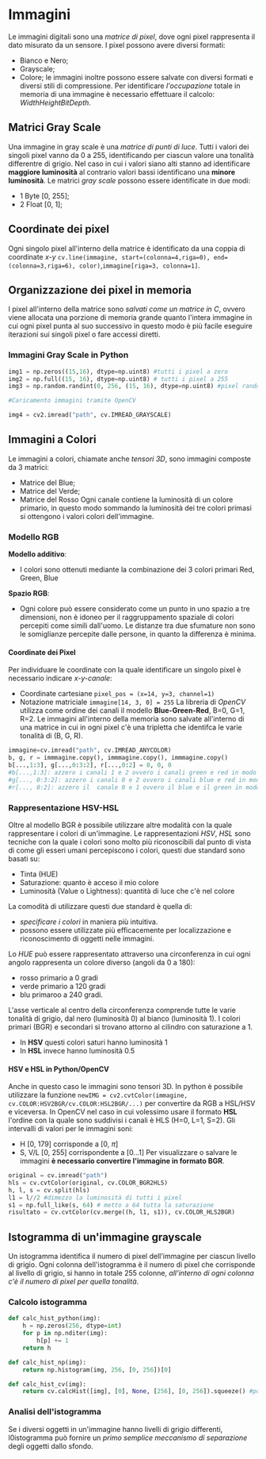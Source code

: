 # Immagini
Le immagini digitali sono una *matrice di pixel*, dove ogni pixel rappresenta il dato misurato da un sensore. I pixel possono avere diversi formati:
* Bianco e Nero;
* Grayscale;
* Colore;
le immagini inoltre possono essere salvate con diversi formati e diversi stili di compressione. Per identificare *l'occupazione* totale in memoria di una immagine è necessario effettuare il calcolo: $Width Height BitDepth$. 
## Matrici Gray Scale
Una immagine in gray scale è una *matrice di punti di luce*. Tutti i valori dei singoli pixel vanno da 0 a 255, identificando per ciascun valore una tonalità differentre di grigio. Nel caso in cui i valori siano alti stanno ad identificare **maggiore luminosità** al contrario valori bassi identificano una **minore luminosità**. Le matrici *gray scale* possono essere identificate in due modi:
- 1 Byte [0, 255];
- 2 Float [0, 1];
## Coordinate dei pixel
Ogni singolo pixel all'interno della matrice è identificato da una coppia di coordinate *x-y* ``cv.line(immagine, start=(colonna=4,riga=0), end=(colonna=3,riga=6), color)``,``immagine[riga=3, colonna=1]``.
## Organizzazione dei pixel in memoria
I pixel all'interno della matrice sono *salvati come un matrice in C*, ovvero viene allocata una porzione di memoria grande quanto l'intera immagine in cui ogni pixel punta al suo successivo in questo modo è più facile eseguire iterazioni sui singoli pixel o fare accessi diretti.
### Immagini Gray Scale in Python
```python
img1 = np.zeros((15,16), dtype=np.uint8) #tutti i pixel a zero
img2 = np.full((15, 16), dtype=np.uint8) # tutti i pixel a 255
img3 = np.random.randint(0, 256, (15, 16), dtype=np.uint8) #pixel random

#Caricamento immagini tramite OpenCV

img4 = cv2.imread("path", cv.IMREAD_GRAYSCALE)
```
## Immagini a Colori
Le immagini a colori, chiamate anche *tensori 3D*, sono immagini composte da 3 matrici:
* Matrice del Blue;
* Matrice del Verde;
* Matrice del Rosso
Ogni canale contiene la luminosità di un colore primario, in questo modo sommando la luminosità dei tre colori primasi si ottengono i valori colori dell'immagine.

### Modello RGB
**Modello additivo**:
* I colori sono ottenuti mediante la combinazione dei 3 colori primari Red, Green, Blue

**Spazio RGB**:
* Ogni colore può essere considerato come un punto in uno spazio a tre dimensioni, non è idoneo per il raggruppamento spaziale di colori percepiti come simili dall'uomo. Le distanze tra due sfumature non sono le somiglianze percepite dalle persone, in quanto la differenza è minima.
#### Coordinate dei Pixel
Per individuare le coordinate con la quale identificare un singolo pixel è necessario indicare *x-y-canale*:
* Coordinate cartesiane ``pixel_pos = (x=14, y=3, channel=1)``
* Notazione matriciale ``immagine[14, 3, 0] = 255``
La libreria di *OpenCV* utilizza come ordine dei canali il modello **Blue-Green-Red**, B=0, G=1, R=2.
Le immagini all'interno della memoria sono salvate all'interno di una matrice in cui in ogni pixel c'è una tripletta che identifca le varie tonalità di (B, G, R).
```python
immagine=cv.imread("path", cv.IMREAD_ANYCOLOR)
b, g, r = immmagine.copy(), immmagine.copy(), immmagine.copy()
b[...,1:3], g[...,0:3:2], r[...,0:2] = 0, 0, 0 
#b[...,1:3]: azzero i canali 1 e 2 ovvero i canali green e red in modo da lasciare solamente il blue
#g[..., 0:3:2]: azzero i canali 0 e 2 ovvero i canali blue e red in modo da lasciare solo il green
#r[..., 0:2]: azzero il  canale 0 e 1 ovvero il blue e il green in modo da lasciare solo il red
```
### Rappresentazione HSV-HSL
Oltre al modello BGR è possibile utilizzare altre modalità con la quale rappresentare i colori di un'immagine. Le rappresentazioni *HSV*, *HSL* sono tecniche con la quale i colori sono molto più riconoscibili dal punto di vista di come gli esseri umani percepiscono i colori, questi due standard sono basati su:
* Tinta (HUE)
* Saturazione: quanto è acceso il mio colore
* Luminosità (Value o Lightness): quantità di luce che c'è nel colore

La comodità di utilizzare questi due standard è quella di:
*  *specificare i colori* in maniera più intuitiva.
*  possono essere utilizzate più efficacemente per localizzazione e riconoscimento di oggetti nelle immagini.

Lo *HUE* può essere rappresentato attraverso una circonferenza in cui ogni angolo rappresenta un colore diverso (angoli da 0 a 180):
* rosso primario a 0 gradi
* verde primario a 120 gradi
* blu primaroo a 240 gradi.  

L'asse verticale al centro della circonferenza comprende tutte le varie tonalità di grigio, dal nero (luminosità 0) al bianco (luminosità 1). I colori primari (BGR) e secondari si trovano attorno al cilindro con saturazione a 1.
* In **HSV** questi colori saturi hanno luminosità 1
* In **HSL** invece hanno luminosità 0.5
#### HSV e HSL in Python/OpenCV
Anche in questo caso le immagini sono tensori 3D. In python è possibile utilizzare la funzione ``newIMG = cv2.cvtColor(immagine, cv.COLOR:HSV2BGR/cv.COLOR:HSL2BGR/...)`` per convertire da RGB a HSL/HSV e viceversa. In OpenCV nel caso in cui volessimo usare il formato **HSL** l'ordine con la quale sono suddivisi i canali è HLS (H=0, L=1, S=2). Gli intervalli di valori per le immagini soni:
* H [0, 179] corrisponde a [0, $\pi$]
* S, V/L [0, 255] corrispondente a [0...1]
Per visualizzare o salvare le immagini **è necessario convertire l'immagine in formato BGR**.
```python
original = cv.imread("path")
hls = cv.cvtColor(original, cv.COLOR_BGR2HLS)
h, l, s = cv.split(hls)
l1 = l//2 #dimezzo la luminosità di tutti i pixel
s1 = np.full_like(s, 64) # metto a 64 tutta la saturazione
risultato = cv.cvtColor(cv.merge((h, l1, s1)), cv.COLOR_HLS2BGR)
```
## Istogramma di un'immagine grayscale
Un istogramma identifica il numero di pixel dell'immagine per ciascun livello di grigio. Ogni colonna dell'istogramma è il numero di pixel che corrisponde al livello di grigio, si hanno in totale 255 colonne, *all'interno di ogni colonna c'è il numero di pixel per quella tonalità*.

### Calcolo istogramma
```python
def calc_hist_python(img):
    h = np.zeros(256, dtype=int)
    for p in np.nditer(img):
        h[p] += 1
    return h

def calc_hist_np(img):
    return np.histogram(img, 256, [0, 256])[0]

def calc_hist_cv(img):
    return cv.calcHist([img], [0], None, [256], [0, 256]).squeeze() #poichè potrei fare tanti istogrammi per ogni immagine passata
```
### Analisi dell'istogramma
Se i diversi oggetti in un'immagine hanno livelli di grigio differenti, l0istogramma può fornire un *primo semplice meccanismo di separazione* degli oggetti dallo sfondo.